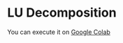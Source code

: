 # LU Decomposition

You can execute it on [Google Colab](https://colab.research.google.com/drive/1nXTo3NT32qODWlhQJi55wqq5Xs2-wsW7#scrollTo=tG3angTCUiQV)
